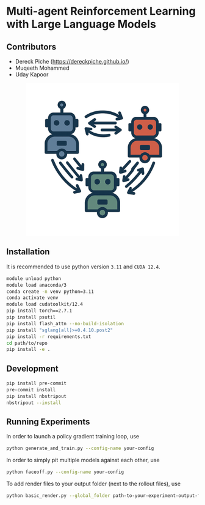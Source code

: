 # Multi-agent Reinforcement Learning with Large Language Models

## Contributors
- Dereck Piche (https://dereckpiche.github.io/)
- Muqeeth Mohammed
- Uday Kapoor

<img src="logo.png" alt="My Image" style="display: block; margin: 0 auto; width: 400px;">



## Installation

It is recommended to use python version `3.11` and `CUDA 12.4`.

```bash
module unload python
module load anaconda/3
conda create -n venv python=3.11
conda activate venv
module load cudatoolkit/12.4
pip install torch==2.7.1
pip install psutil
pip install flash_attn --no-build-isolation
pip install "sglang[all]>=0.4.10.post2"
pip install -r requirements.txt
cd path/to/repo
pip install -e .
```


## Development

```bash
pip install pre-commit
pre-commit install
pip install nbstripout
nbstripout --install
```

## Running Experiments

In order to launch a policy gradient training loop, use
```bash
python generate_and_train.py --config-name your-config
```

In order to simply pit multiple models against each other, use
```bash
python faceoff.py --config-name your-config
```

To add render files to your output folder (next to the rollout files), use
```bash
python basic_render.py --global_folder path-to-your-experiment-output-folder
```